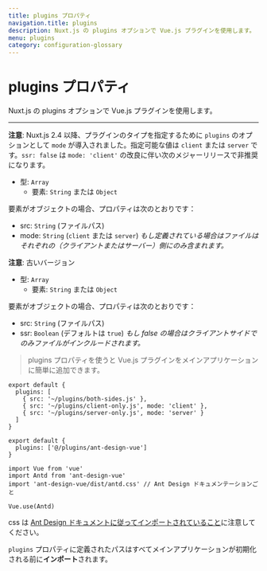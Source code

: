 ```yaml
---
title: plugins プロパティ
navigation.title: plugins
description: Nuxt.js の plugins オプションで Vue.js プラグインを使用します。
menu: plugins
category: configuration-glossary
---
```

# plugins プロパティ

Nuxt.js の plugins オプションで Vue.js プラグインを使用します。

---

**注意**: Nuxt.js 2.4 以降、プラグインのタイプを指定するために `plugins` のオプションとして `mode` が導入されました。指定可能な値は `client` または `server` です。`ssr: false` は `mode: 'client'` の改良に伴い次のメジャーリリースで非推奨になります。

- 型: `Array`
  - 要素: `String` または `Object`

要素がオブジェクトの場合、プロパティは次のとおりです：

- src: `String` (ファイルパス)
- mode: `String` (`client` または `server`) _もし定義されている場合はファイルはそれぞれの（クライアントまたはサーバー）側にのみ含まれます。_

**注意**: 古いバージョン

- 型: `Array`
  - 要素: `String` または `Object`

要素がオブジェクトの場合、プロパティは次のとおりです：

- src: `String` (ファイルパス)
- ssr: `Boolean` (デフォルトは `true`) _もし false の場合はクライアントサイドでのみファイルがインクルードされます。_

> plugins プロパティを使うと Vue.js プラグインをメインアプリケーションに簡単に追加できます。

```js{}[nuxt.config.js]
export default {
  plugins: [
    { src: '~/plugins/both-sides.js' },
    { src: '~/plugins/client-only.js', mode: 'client' },
    { src: '~/plugins/server-only.js', mode: 'server' }
  ]
}
```

```js{}[nuxt.config.js]
export default {
  plugins: ['@/plugins/ant-design-vue']
}
```

```js{}[plugins/ant-design-vue.js]
import Vue from 'vue'
import Antd from 'ant-design-vue'
import 'ant-design-vue/dist/antd.css' // Ant Design ドキュメンテーションごと

Vue.use(Antd)
```

css は [Ant Design ドキュメントに従ってインポートされていること](https://vue.ant.design/docs/vue/getting-started/#3.-Use-antd's-Components 'External tip relevant to building plugins')に注意してください。

`plugins` プロパティに定義されたパスはすべてメインアプリケーションが初期化される前に**インポート**されます。

